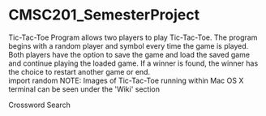 # CMSC201_SemesterProject

Tic-Tac-Toe
Program allows two players to play Tic-Tac-Toe. The program begins with a random player and symbol every time the game is played. Both players have the option to save the game and load the saved game and continue playing the loaded game. If a winner is found, the winner has the choice to restart another game or end.                                                     
import random
NOTE: Images of Tic-Tac-Toe running within Mac OS X terminal can be seen under the 'Wiki' section

Crossword Search

